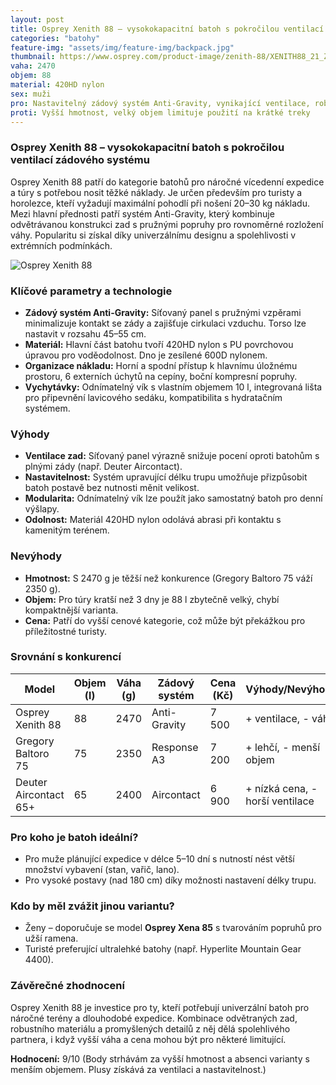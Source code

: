 ```yaml
---
layout: post
title: Osprey Xenith 88 – vysokokapacitní batoh s pokročilou ventilací zádového systému
categories: "batohy"
feature-img: "assets/img/feature-img/backpack.jpg"
thumbnail: https://www.osprey.com/product-image/zenith-88/XENITH88_21_ZENITH88_ANTIMATTERGRAY_BLACK.png
vaha: 2470
objem: 88
material: 420HD nylon
sex: muži
pro: Nastavitelný zádový systém Anti-Gravity, vynikající ventilace, robustní konstrukce, integrovaná organizace nákladu
proti: Vyšší hmotnost, velký objem limituje použití na krátké treky
---
```


### Osprey Xenith 88 – vysokokapacitní batoh s pokročilou ventilací zádového systému

Osprey Xenith 88 patří do kategorie batohů pro náročné vícedenní expedice a túry s potřebou nosit těžké náklady. Je určen především pro turisty a horolezce, kteří vyžadují maximální pohodlí při nošení 20–30 kg nákladu. Mezi hlavní přednosti patří systém Anti-Gravity, který kombinuje odvětrávanou konstrukci zad s pružnými popruhy pro rovnoměrné rozložení váhy. Popularitu si získal díky univerzálnímu designu a spolehlivosti v extrémních podmínkách.

![Osprey Xenith 88](https://res.cloudinary.com/dvwv5cne3/image/fetch/w_auto,h_450,c_fill,g_auto,f_auto,q_auto/https://www.osprey.com/product-image/zenith-88/XENITH88_21_ZENITH88_ANTIMATTERGRAY_BLACK.png)

### Klíčové parametry a technologie
- **Zádový systém Anti-Gravity:** Síťovaný panel s pružnými vzpěrami minimalizuje kontakt se zády a zajišťuje cirkulaci vzduchu. Torso lze nastavit v rozsahu 45–55 cm.
- **Materiál:** Hlavní část batohu tvoří 420HD nylon s PU povrchovou úpravou pro voděodolnost. Dno je zesílené 600D nylonem.
- **Organizace nákladu:** Horní a spodní přístup k hlavnímu úložnému prostoru, 6 externích úchytů na cepíny, boční kompresní popruhy.
- **Vychytávky:** Odnímatelný vík s vlastním objemem 10 l, integrovaná lišta pro připevnění lavicového sedáku, kompatibilita s hydratačním systémem.

### Výhody
- **Ventilace zad:** Síťovaný panel výrazně snižuje pocení oproti batohům s plnými zády (např. Deuter Aircontact).
- **Nastavitelnost:** Systém upravující délku trupu umožňuje přizpůsobit batoh postavě bez nutnosti měnit velikost.
- **Modularita:** Odnímatelný vík lze použít jako samostatný batoh pro denní výšlapy.
- **Odolnost:** Materiál 420HD nylon odolává abrasi při kontaktu s kamenitým terénem.

### Nevýhody
- **Hmotnost:** S 2470 g je těžší než konkurence (Gregory Baltoro 75 váží 2350 g).
- **Objem:** Pro túry kratší než 3 dny je 88 l zbytečně velký, chybí kompaktnější varianta.
- **Cena:** Patří do vyšší cenové kategorie, což může být překážkou pro příležitostné turisty.

### Srovnání s konkurencí
| Model          | Objem (l) | Váha (g) | Zádový systém        | Cena (Kč) | Výhody/Nevýhody          |
|----------------|-----------|----------|----------------------|-----------|--------------------------|
| Osprey Xenith 88| 88        | 2470     | Anti-Gravity         | 7 500     | \+ ventilace, \- váha    |
| Gregory Baltoro 75| 75     | 2350     | Response A3          | 7 200     | \+ lehčí, \- menší objem |
| Deuter Aircontact 65+| 65   | 2400     | Aircontact           | 6 900     | \+ nízká cena, \- horší ventilace |

### Pro koho je batoh ideální?
- Pro muže plánující expedice v délce 5–10 dní s nutností nést větší množství vybavení (stan, vařič, lano).
- Pro vysoké postavy (nad 180 cm) díky možnosti nastavení délky trupu.

### Kdo by měl zvážit jinou variantu?
- Ženy – doporučuje se model **Osprey Xena 85** s tvarováním popruhů pro užší ramena.
- Turisté preferující ultralehké batohy (např. Hyperlite Mountain Gear 4400).

### Závěrečné zhodnocení
Osprey Xenith 88 je investice pro ty, kteří potřebují univerzální batoh pro náročné terény a dlouhodobé expedice. Kombinace odvětraných zad, robustního materiálu a promyšlených detailů z něj dělá spolehlivého partnera, i když vyšší váha a cena mohou být pro některé limitující.

**Hodnocení:** 9/10 (Body strhávám za vyšší hmotnost a absenci varianty s menším objemem. Plusy získává za ventilaci a nastavitelnost.)